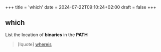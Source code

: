 +++
title = 'which'
date = 2024-07-22T09:10:24+02:00
draft = false
+++

## which
List the location of **binaries** in the **PATH**
>[!quote] 
>[whereis](/obisdian_ntoes/notes_obsidian/Linux/commands/whereis.md)